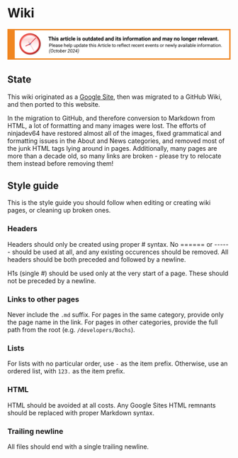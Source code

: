 # Wiki

![This article is outdated and its information and may no longer relevant.](/img/notice/article-oudated-oct2024.svg)

## State

This wiki originated as a [Google Site](https://sites.google.com/a/puredarwin.org/puredarwin/), then was migrated to a GitHub Wiki, and then ported to this website.

In the migration to GitHub, and therefore conversion to Markdown from HTML, a lot of formatting and many images were lost. The efforts of ninjadev64 have restored almost all of the images, fixed grammatical and formatting issues in the About and News categories, and removed most of the junk HTML tags lying around in pages. Additionally, many pages are more than a decade old, so many links are broken - please try to relocate them instead before removing them!

## Style guide

This is the style guide you should follow when editing or creating wiki pages, or cleaning up broken ones.

### Headers

Headers should only be created using proper # syntax. No ====== or ------ should be used at all, and any existing occurences should be removed. All headers should be both preceded and followed by a newline.

H1s (single #) should be used only at the very start of a page. These should not be preceded by a newline.

### Links to other pages

Never include the `.md` suffix. For pages in the same category, provide only the page name in the link. For pages in other categories, provide the full path from the root (e.g. `/developers/Bochs`).

### Lists

For lists with no particular order, use `-` as the item prefix. Otherwise, use an ordered list, with `123.` as the item prefix.

### HTML

HTML should be avoided at all costs. Any Google Sites HTML remnants should be replaced with proper Markdown syntax.

### Trailing newline

All files should end with a single trailing newline.
